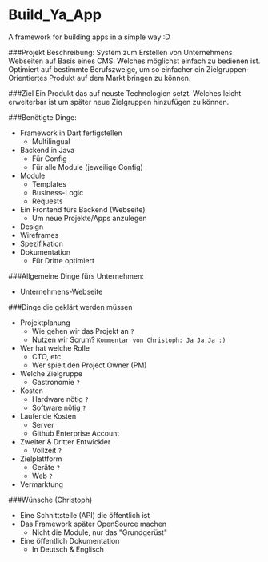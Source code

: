 Build_Ya_App
============

A framework for building apps in a simple way :D

###Projekt Beschreibung:
System zum Erstellen von Unternehmens Webseiten auf Basis eines CMS. Welches möglichst einfach zu bedienen ist. Optimiert auf bestimmte Berufszweige, um so einfacher ein Zielgruppen-Orientiertes Produkt auf dem Markt bringen zu können.

###Ziel
Ein Produkt das auf neuste Technologien setzt. Welches leicht erweiterbar ist um später neue Zielgruppen hinzufügen zu können.

###Benötigte Dinge:
* Framework in Dart fertigstellen
  * Multilingual 
* Backend in Java
  * Für Config
  * Für alle Module (jeweilige Config)
* Module
  * Templates
  * Business-Logic
  * Requests
* Ein Frontend fürs Backend (Webseite)
  * Um neue Projekte/Apps anzulegen
* Design
* Wireframes
* Spezifikation
* Dokumentation
  * Für Dritte optimiert 

###Allgemeine Dinge fürs Unternehmen:
* Unternehmens-Webseite

###Dinge die geklärt werden müssen
* Projektplanung
  * Wie gehen wir das Projekt an `?`
  * Nutzen wir Scrum? `Kommentar von Christoph: Ja Ja Ja :)`
* Wer hat welche Rolle
  * CTO, etc
  * Wer spielt den Project Owner (PM)
* Welche Zielgruppe
  * Gastronomie `?`
* Kosten 
  * Hardware nötig `?`
  * Software nötig `?`
* Laufende Kosten
  * Server
  * Github Enterprise Account
* Zweiter & Dritter Entwickler
  * Vollzeit `?`
* Zielplattform
  * Geräte `?`
  * Web `?`
* Vermarktung 
  

###Wünsche (Christoph)
* Eine Schnittstelle (API) die öffentlich ist
* Das Framework später OpenSource machen
  * Nicht die Module, nur das "Grundgerüst"
* Eine öffentlich Dokumentation
  * In Deutsch & Englisch 

